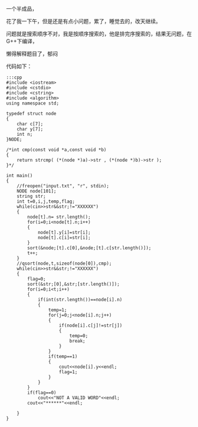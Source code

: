 <!--
.. title: POJ 1318 Word Amalgamation C++版
.. slug: poj-1318
.. date: 2013-04-07T05:04:26+08:00
.. tags:
.. link:
.. description:
.. type: text
-->

一个半成品，

花了我一下午，但是还是有点小问题，累了，睡觉去的，改天继续。

问题就是搜索顺序不对，我是按顺序搜索的，他是排完序搜索的，结果无问题，在G++下编译，

懒得解释题目了，郁闷  

代码如下：

	:::cpp
	#include <iostream>
	#include <cstdio>
	#include <cstring>
	#include <algorithm> 
	using namespace std;

	typedef struct node
	{
		char c[7];
		char y[7];
		int n;
	}NODE;

	/*int cmp(const void *a,const void *b)
	{
	    return strcmp( (*(node *)a)->str , (*(node *)b)->str );
	}*/

	int main()
	{
		//freopen("input.txt", "r", stdin);
		NODE node[101];
		string str;
		int t=0,i,j,temp,flag;
		while(cin>>str&&str;!="XXXXXX")
		{
			node[t].n= str.length();
			for(i=0;i<node[t].n;i++)
			{
				node[t].y[i]=str[i];
				node[t].c[i]=str[i];
			}
			sort(&node;[t].c[0],&node;[t].c[str.length()]);
			t++;
		}
		//qsort(node,t,sizeof(node[0]),cmp);
		while(cin>>str&&str;!="XXXXXX")
		{
			flag=0;
			sort(&str;[0],&str;[str.length()]);
			for(i=0;i<t;i++)
			{
				if(int(str.length())==node[i].n)
				{
					temp=1;
					for(j=0;j<node[i].n;j++)
					{
						if(node[i].c[j]!=str[j])
						{
							temp=0;
							break;
						}
					}	
					if(temp==1)
					{
						cout<<node[i].y<<endl;
						flag=1;
					}
				}
			}
			if(flag==0)
				cout<<"NOT A VALID WORD"<<endl;
			cout<<"******"<<endl;
		
		}
	}